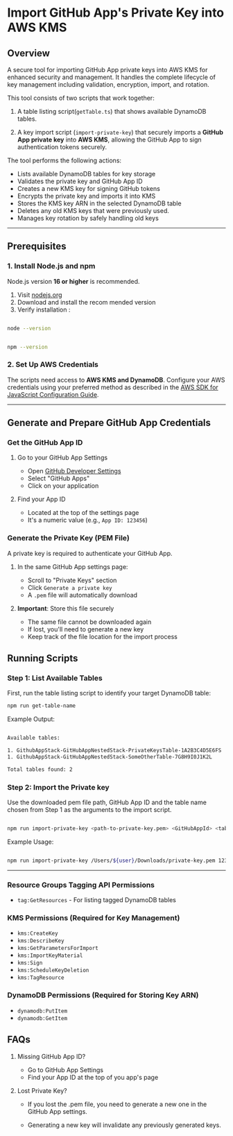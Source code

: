 # Import GitHub App's Private Key into AWS KMS

## Overview

A secure tool for importing GitHub App private keys into AWS KMS
for enhanced security and management.
It handles the complete lifecycle of key management
including validation, encryption, import, and rotation.

This tool consists of two scripts that work together:

1. A table listing script(`getTable.ts`) that shows available DynamoDB tables.

1. A key import script (`import-private-key`) that securely imports a
   **GitHub App private key** into **AWS KMS**,
   allowing the GitHub App to sign authentication tokens securely.

The tool performs the following actions:

- Lists available DynamoDB tables for key storage
- Validates the private key and GitHub App ID
- Creates a new KMS key for signing GitHub tokens
- Encrypts the private key and imports it into KMS
- Stores the KMS key ARN in the selected DynamoDB table
- Deletes any old KMS keys that were previously used.
- Manages key rotation by safely handling old keys

---

## Prerequisites

### 1. Install Node.js and npm

Node.js version **16 or higher** is recommended.

1. Visit [nodejs.org](https://nodejs.org/)
1. Download and install the recom mended version
1. Verify installation :

```sh

node --version

```

```sh

npm --version
```

### 2. Set Up AWS Credentials

The scripts need access to **AWS KMS and DynamoDB**.
Configure your AWS credentials using your preferred method as described in the
[AWS SDK for JavaScript Configuration Guide](https://docs.aws.amazon.com/cli/v1/userguide/cli-chap-configure.html).

---

## Generate and Prepare GitHub App Credentials

### Get the GitHub App ID

1. Go to your GitHub App Settings

   - Open [GitHub Developer Settings](https://github.com/settings/apps)
   - Select "GitHub Apps"
   - Click on your application

1. Find your App ID
   - Located at the top of the settings page
   - It's a numeric value (e.g., `App ID: 123456`)

### Generate the Private Key (PEM File)

A private key is required to authenticate your GitHub App.

1. In the same GitHub App settings page:

   - Scroll to "Private Keys" section
   - Click `Generate a private key`
   - A `.pem` file will automatically download

1. **Important**: Store this file securely
   - The same file cannot be downloaded again
   - If lost, you'll need to generate a new key
   - Keep track of the file location for the import process

## Running Scripts

### Step 1: List Available Tables

First, run the table listing script to identify your target DynamoDB table:

```sh
npm run get-table-name
```

Example Output:

```sh

Available tables:

1. GithubAppStack-GitHubAppNestedStack-PrivateKeysTable-1A2B3C4D5E6FS
1. GithubAppStack-GitHubAppNestedStack-SomeOtherTable-7G8H9I0J1K2L

Total tables found: 2

```

### Step 2: Import the Private key

Use the downloaded pem file path, GitHub App ID and
the table name chosen from Step 1
as the arguments to the import script.

```sh

npm run import-private-key <path-to-private-key.pem> <GitHubAppId> <tableName>
```

Example Usage:

```sh

npm run import-private-key /Users/${user}/Downloads/private-key.pem 12345 GithubAppStack-GitHubAppNestedStack-PrivateKeysTable-1A2B3C4D5E6FS
```

---

### Resource Groups Tagging API Permissions

- `tag:GetResources` - For listing tagged DynamoDB tables

### **KMS Permissions (Required for Key Management)**

- `kms:CreateKey`
- `kms:DescribeKey`
- `kms:GetParametersForImport`
- `kms:ImportKeyMaterial`
- `kms:Sign`
- `kms:ScheduleKeyDeletion`
- `kms:TagResource`

### **DynamoDB Permissions (Required for Storing Key ARN)**

- `dynamodb:PutItem`
- `dynamodb:GetItem`

## FAQs

1. Missing GitHub App ID?

   - Go to GitHub App Settings
   - Find your App ID at the top of you app's page

1. Lost Private Key?

   - If you lost the .pem file, you need to generate a
     new one in the GitHub App settings.

   - Generating a new key will invalidate any previously
     generated keys.
